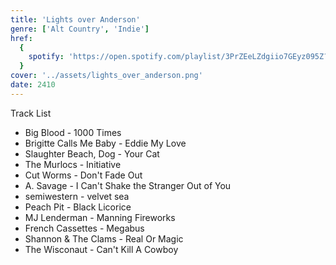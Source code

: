 ```yaml
---
title: 'Lights over Anderson'
genre: ['Alt Country', 'Indie']
href:
  {
    spotify: 'https://open.spotify.com/playlist/3PrZEeLZdgiio7GEyz095Z?si=dd73ea64d9c2422a',
  }
cover: '../assets/lights_over_anderson.png'
date: 2410
---
```


Track List

- Big Blood - 1000 Times
- Brigitte Calls Me Baby - Eddie My Love
- Slaughter Beach, Dog - Your Cat
- The Murlocs - Initiative
- Cut Worms - Don't Fade Out
- A. Savage - I Can't Shake the Stranger Out of You
- semiwestern - velvet sea
- Peach Pit - Black Licorice
- MJ Lenderman - Manning Fireworks
- French Cassettes - Megabus
- Shannon & The Clams - Real Or Magic
- The Wisconaut - Can't Kill A Cowboy
